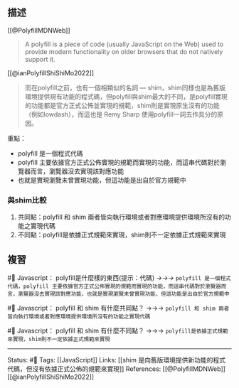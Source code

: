 
## 描述
[[@PolyfillMDNWeb]]
> A polyfill is a piece of code (usually JavaScript on the Web) used to provide modern functionality on older browsers that do not natively support it.

[[@ianPolyfillShiShiMo2022]]

> 而在polyfill之前，也有一個相類似的名詞 — shim，shim同樣也是為舊版環境提供現有功能的程式碼，但polyfill與shim最大的不同，是polyfill實現的功能都是官方正式公怖並實現的規範，shim則是實現原生沒有的功能（例如lowdash），而這也是 Remy Sharp 使用polyfill一詞去作具分的原因。

重點：
- polyfill 是一個程式代碼
- polyfill 主要依據官方正式公佈實現的規範而實現的功能，而這串代碼對於瀏覽器而言，瀏覽器沒去實現該對應功能
- 也就是實現瀏覽未曾實現功能，但這功能是出自於官方規範中

### 與shim比較
1. 共同點：polyfill 和 shim 兩者皆向執行環境或者對應環境提供環境所沒有的功能之實現代碼
2. 不同點：polyfill是依據正式規範來實現，shim則不一定依據正式規範來實現

## 複習
#🧠 Javascript： polyfill是什麼樣的東西(提示：代碼) ->->-> `polyfill 是一個程式代碼，polyfill 主要依據官方正式公佈實現的規範而實現的功能，而這串代碼對於瀏覽器而言，瀏覽器沒去實現該對應功能，也就是實現瀏覽未曾實現功能，但這功能是出自於官方規範中`
<!--SR:!2022-07-18,26,250-->

#🧠 Javascript： polyfill 和 shim 有什麼共同點？ ->->-> `polyfill 和 shim 兩者皆向執行環境或者對應環境提供環境所沒有的功能之實現代碼`
<!--SR:!2022-06-28,11,230-->

#🧠 Javascript： polyfill 和 shim 有什麼不同點？ ->->-> `polyfill是依據正式規範來實現，shim則不一定依據正式規範來實現`
<!--SR:!2022-07-02,14,230-->

---
Status: #🌱 
Tags:
[[JavaScript]]
Links:
[[shim 是向舊版環境提供新功能的程式代碼，但沒有依據正式公佈的規範來實現]]
References:
[[@PolyfillMDNWeb]]
[[@ianPolyfillShiShiMo2022]]